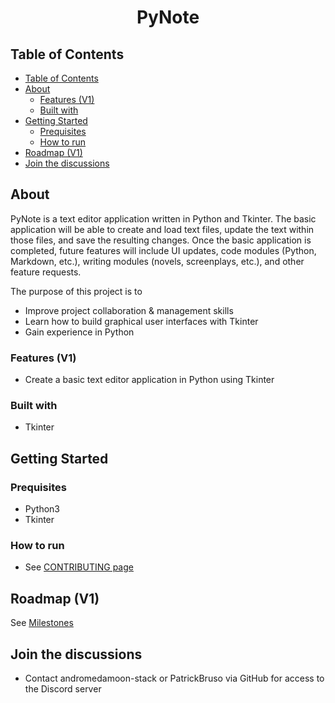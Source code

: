 <h1 align="center">PyNote</h1>

## Table of Contents

- [Table of Contents](#table-of-contents)
- [About](#about)
  - [Features (V1)](#features-v1)
  - [Built with](#built-with)
- [Getting Started](#getting-started)
  - [Prequisites](#prequisites)
  - [How to run](#how-to-run)
- [Roadmap (V1)](#roadmap-v1)
- [Join the discussions](#join-the-discussions)

## About

PyNote is a text editor application written in Python and Tkinter.  The basic application will be able to create and load text files, update the text within those files, and save the resulting changes.  Once the basic application is completed, future features will include UI updates, code modules (Python, Markdown, etc.), writing modules (novels, screenplays, etc.), and other feature requests.

The purpose of this project is to

- Improve project collaboration & management skills
- Learn how to build graphical user interfaces with Tkinter
- Gain experience in Python

### Features (V1)

- Create a basic text editor application in Python using Tkinter

### Built with

- Tkinter

## Getting Started

### Prequisites

- Python3
- Tkinter

### How to run

- See [CONTRIBUTING page](https://github.com/CSSG-Labs/PyNote/blob/main/CONTRIBUTING.md)

## Roadmap (V1)

See [Milestones](https://github.com/CSSG-Labs/PyNote/milestones)

## Join the discussions

- Contact andromedamoon-stack or PatrickBruso via GitHub for access to the Discord server
